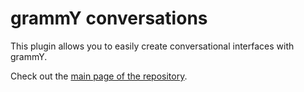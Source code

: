# grammY conversations

This plugin allows you to easily create conversational interfaces with grammY.

Check out the [main page of the repository](https://github.com/grammyjs/conversations).

